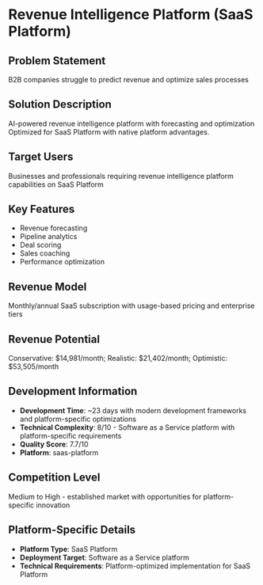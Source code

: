# Revenue Intelligence Platform (SaaS Platform)

## Problem Statement
B2B companies struggle to predict revenue and optimize sales processes

## Solution Description
AI-powered revenue intelligence platform with forecasting and optimization Optimized for SaaS Platform with native platform advantages.

## Target Users
Businesses and professionals requiring revenue intelligence platform capabilities on SaaS Platform

## Key Features
- Revenue forecasting
- Pipeline analytics
- Deal scoring
- Sales coaching
- Performance optimization

## Revenue Model
Monthly/annual SaaS subscription with usage-based pricing and enterprise tiers

## Revenue Potential
Conservative: $14,981/month; Realistic: $21,402/month; Optimistic: $53,505/month

## Development Information
- **Development Time**: ~23 days with modern development frameworks and platform-specific optimizations
- **Technical Complexity**: 8/10 - Software as a Service platform with platform-specific requirements
- **Quality Score**: 7.7/10
- **Platform**: saas-platform

## Competition Level
Medium to High - established market with opportunities for platform-specific innovation

## Platform-Specific Details
- **Platform Type**: SaaS Platform
- **Deployment Target**: Software as a Service platform
- **Technical Requirements**: Platform-optimized implementation for SaaS Platform
